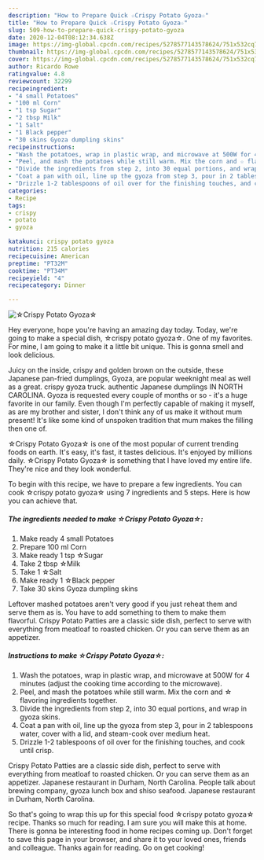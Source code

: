 ```yaml
---
description: "How to Prepare Quick ☆Crispy Potato Gyoza☆"
title: "How to Prepare Quick ☆Crispy Potato Gyoza☆"
slug: 509-how-to-prepare-quick-crispy-potato-gyoza
date: 2020-12-04T08:12:34.638Z
image: https://img-global.cpcdn.com/recipes/5278577143578624/751x532cq70/☆crispy-potato-gyoza☆-recipe-main-photo.jpg
thumbnail: https://img-global.cpcdn.com/recipes/5278577143578624/751x532cq70/☆crispy-potato-gyoza☆-recipe-main-photo.jpg
cover: https://img-global.cpcdn.com/recipes/5278577143578624/751x532cq70/☆crispy-potato-gyoza☆-recipe-main-photo.jpg
author: Ricardo Rowe
ratingvalue: 4.8
reviewcount: 32299
recipeingredient:
- "4 small Potatoes"
- "100 ml Corn"
- "1 tsp Sugar"
- "2 tbsp Milk"
- "1 Salt"
- "1 Black pepper"
- "30 skins Gyoza dumpling skins"
recipeinstructions:
- "Wash the potatoes, wrap in plastic wrap, and microwave at 500W for 4 minutes (adjust the cooking time according to the microwave)."
- "Peel, and mash the potatoes while still warm. Mix the corn and ☆ flavoring ingredients together."
- "Divide the ingredients from step 2, into 30 equal portions, and wrap in gyoza skins."
- "Coat a pan with oil, line up the gyoza from step 3, pour in 2 tablespoons water, cover with a lid, and steam-cook over medium heat."
- "Drizzle 1-2 tablespoons of oil over for the finishing touches, and cook until crisp."
categories:
- Recipe
tags:
- crispy
- potato
- gyoza

katakunci: crispy potato gyoza 
nutrition: 215 calories
recipecuisine: American
preptime: "PT32M"
cooktime: "PT34M"
recipeyield: "4"
recipecategory: Dinner

---
```



![☆Crispy Potato Gyoza☆](https://img-global.cpcdn.com/recipes/5278577143578624/751x532cq70/☆crispy-potato-gyoza☆-recipe-main-photo.jpg)

Hey everyone, hope you're having an amazing day today. Today, we're going to make a special dish, ☆crispy potato gyoza☆. One of my favorites. For mine, I am going to make it a little bit unique. This is gonna smell and look delicious.

Juicy on the inside, crispy and golden brown on the outside, these Japanese pan-fried dumplings, Gyoza, are popular weeknight meal as well as a great. crispy gyoza truck. authentic Japanese dumplings IN NORTH CAROLINA. Gyoza is requested every couple of months or so - it&#39;s a huge favorite in our family. Even though I&#39;m perfectly capable of making it myself, as are my brother and sister, I don&#39;t think any of us make it without mum present! It&#39;s like some kind of unspoken tradition that mum makes the filling then one of.

☆Crispy Potato Gyoza☆ is one of the most popular of current trending foods on earth. It's easy, it's fast, it tastes delicious. It's enjoyed by millions daily. ☆Crispy Potato Gyoza☆ is something that I have loved my entire life. They're nice and they look wonderful.


To begin with this recipe, we have to prepare a few ingredients. You can cook ☆crispy potato gyoza☆ using 7 ingredients and 5 steps. Here is how you can achieve that.

<!--inarticleads1-->

##### The ingredients needed to make ☆Crispy Potato Gyoza☆:

1. Make ready 4 small Potatoes
1. Prepare 100 ml Corn
1. Make ready 1 tsp ☆Sugar
1. Take 2 tbsp ☆Milk
1. Take 1 ☆Salt
1. Make ready 1 ☆Black pepper
1. Take 30 skins Gyoza dumpling skins


Leftover mashed potatoes aren&#39;t very good if you just reheat them and serve them as is. You have to add something to them to make them flavorful. Crispy Potato Patties are a classic side dish, perfect to serve with everything from meatloaf to roasted chicken. Or you can serve them as an appetizer. 

<!--inarticleads2-->

##### Instructions to make ☆Crispy Potato Gyoza☆:

1. Wash the potatoes, wrap in plastic wrap, and microwave at 500W for 4 minutes (adjust the cooking time according to the microwave).
1. Peel, and mash the potatoes while still warm. Mix the corn and ☆ flavoring ingredients together.
1. Divide the ingredients from step 2, into 30 equal portions, and wrap in gyoza skins.
1. Coat a pan with oil, line up the gyoza from step 3, pour in 2 tablespoons water, cover with a lid, and steam-cook over medium heat.
1. Drizzle 1-2 tablespoons of oil over for the finishing touches, and cook until crisp.


Crispy Potato Patties are a classic side dish, perfect to serve with everything from meatloaf to roasted chicken. Or you can serve them as an appetizer. Japanese restaurant in Durham, North Carolina. People talk about brewing company, gyoza lunch box and shiso seafood. Japanese restaurant in Durham, North Carolina. 

So that's going to wrap this up for this special food ☆crispy potato gyoza☆ recipe. Thanks so much for reading. I am sure you will make this at home. There is gonna be interesting food in home recipes coming up. Don't forget to save this page in your browser, and share it to your loved ones, friends and colleague. Thanks again for reading. Go on get cooking!
